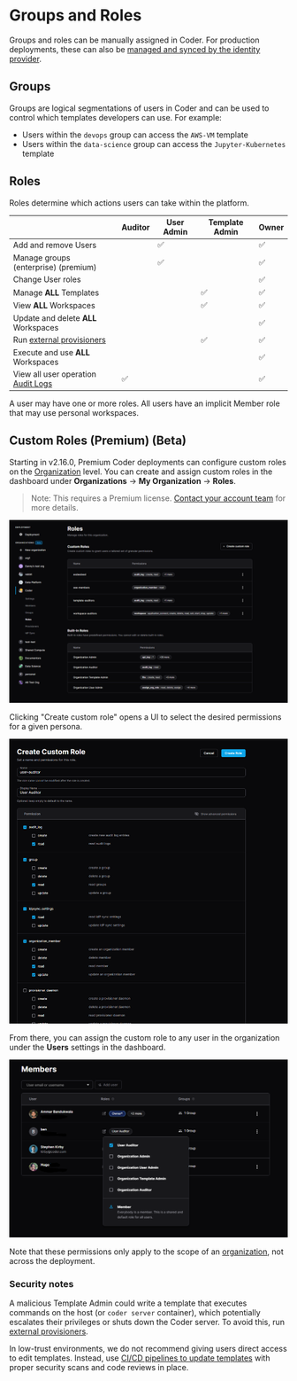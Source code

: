 # Groups and Roles

Groups and roles can be manually assigned in Coder. For production deployments,
these can also be [managed and synced by the identity provider](./idp-sync.md).

## Groups

Groups are logical segmentations of users in Coder and can be used to control
which templates developers can use. For example:

- Users within the `devops` group can access the `AWS-VM` template
- Users within the `data-science` group can access the `Jupyter-Kubernetes`
  template

## Roles

Roles determine which actions users can take within the platform.

|                                                                 | Auditor | User Admin | Template Admin | Owner |
| --------------------------------------------------------------- | ------- | ---------- | -------------- | ----- |
| Add and remove Users                                            |         | ✅         |                | ✅    |
| Manage groups (enterprise) (premium)                            |         | ✅         |                | ✅    |
| Change User roles                                               |         |            |                | ✅    |
| Manage **ALL** Templates                                        |         |            | ✅             | ✅    |
| View **ALL** Workspaces                                         |         |            | ✅             | ✅    |
| Update and delete **ALL** Workspaces                            |         |            |                | ✅    |
| Run [external provisioners](../provisioners.md)                 |         |            | ✅             | ✅    |
| Execute and use **ALL** Workspaces                              |         |            |                | ✅    |
| View all user operation [Audit Logs](../security/audit-logs.md) | ✅      |            |                | ✅    |

A user may have one or more roles. All users have an implicit Member role that
may use personal workspaces.

## Custom Roles (Premium) (Beta)

Starting in v2.16.0, Premium Coder deployments can configure custom roles on the
[Organization](./organizations.md) level. You can create and assign custom roles
in the dashboard under **Organizations** -> **My Organization** -> **Roles**.

> Note: This requires a Premium license.
> [Contact your account team](https://coder.com/contact) for more details.

![Custom roles](../../images/admin/users/roles/custom-roles.PNG)

Clicking "Create custom role" opens a UI to select the desired permissions for a
given persona.

![Creating a custom role](../../images/admin/users/roles/creating-custom-role.PNG)

From there, you can assign the custom role to any user in the organization under
the **Users** settings in the dashboard.

![Assigning a custom role](../../images/admin/users/roles/assigning-custom-role.PNG)

Note that these permissions only apply to the scope of an
[organization](./organizations.md), not across the deployment.

### Security notes

A malicious Template Admin could write a template that executes commands on the
host (or `coder server` container), which potentially escalates their privileges
or shuts down the Coder server. To avoid this, run
[external provisioners](../provisioners.md).

In low-trust environments, we do not recommend giving users direct access to
edit templates. Instead, use
[CI/CD pipelines to update templates](../templates/managing-templates/change-management.md)
with proper security scans and code reviews in place.
